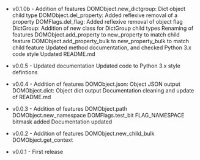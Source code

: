 * v0.1.0b - Addition of features
            DOMObject.new_dictgroup: Dict object child type
            DOMObject.del_property: Added reflexive removal of a property
            DOMFlags.del_flag: Added reflexive removal of object flag
            DictGroup: Addition of new class for DictGroup child types
        Renaming of features
            DOMObject.add_property to new_property to match child feature
            DOMObject.add_property_bulk to new_property_bulk to match child feature
        Updated method documentation, and checked Python 3.x code style
        Updated README.md

* v0.0.5 - Updated documentation
        Updated code to Python 3.x style defintions

* v0.0.4 - Addition of features
            DOMObject.json: Object JSON output
            DOMObject.dict: Object dict output
        Documentation cleaning and update of README.md

* v0.0.3 - Addition of features
            DOMObject.path
            DOMObject.new_namespace
            DOMFlags.test_bit
            FLAG_NAMESPACE bitmask added
        Documentation updated

* v0.0.2 - Addition of features
            DOMObject.new_child_bulk
            DOMObject.get_context

* v0.0.1 - First release